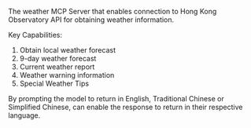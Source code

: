 The weather MCP Server that enables connection to Hong Kong Observatory API for obtaining weather information.

Key Capabilities:
1. Obtain local weather forecast
2. 9-day weather forecast
3. Current weather report
4. Weather warning information
5. Special Weather Tips

By prompting the model to return in English, Traditional Chinese or Simplified Chinese, can enable the response to return in their respective language.